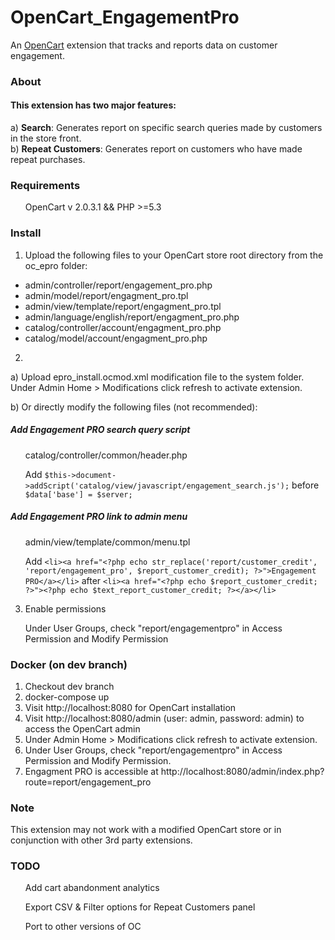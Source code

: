 # OpenCart_EngagementPro
An <a href="http://opencart.com/" target="_blank">OpenCart</a> extension that tracks and reports data on customer engagement. 

<h3>About</h3>
<h4>This extension has two major features:</h4>
a) <strong>Search</strong>: Generates report on specific search queries made by customers in the store front.
<br>
b) <strong>Repeat Customers</strong>: Generates report on customers who have made repeat purchases.

<h3>Requirements</h3>
<ul>OpenCart v 2.0.3.1 && PHP >=5.3</ul>

<h3>Install</h3>

1) Upload the following files to your OpenCart store root directory from the oc_epro folder:

<ul><li>admin/controller/report/engagement_pro.php</li>
<li>admin/model/report/engagment_pro.tpl</li>
<li>admin/view/template/report/engagment_pro.tpl</li>
<li>admin/language/english/report/engagment_pro.php</li>
<li>catalog/controller/account/engagment_pro.php</li>
<li>catalog/model/account/engagment_pro.php</li></ul>

2)

a) Upload epro_install.ocmod.xml modification file to the system folder. Under Admin Home > Modifications click refresh to activate extension.  

b) Or directly modify the following files (not recommended):

<h5>Add Engagement PRO search query script</h5>

<ul>catalog/controller/common/header.php</ul>

<ul>Add  <code>$this->document->addScript('catalog/view/javascript/engagement_search.js');</code> before <code>$data['base'] = $server;</code></ul>

<h5>Add Engagement PRO link to admin menu</h5>

<ul>admin/view/template/common/menu.tpl</ul>

<ul>Add  <code>&#x3C;li&#x3E;&#x3C;a href=&#x22;&#x3C;?php echo str_replace(&#x27;report/customer_credit&#x27;, &#x27;report/engagement_pro&#x27;, $report_customer_credit); ?&#x3E;&#x22;&#x3E;Engagement PRO&#x3C;/a&#x3E;&#x3C;/li&#x3E;</code> after <code>&#x3C;li&#x3E;&#x3C;a href=&#x22;&#x3C;?php echo $report_customer_credit; ?&#x3E;&#x22;&#x3E;&#x3C;?php echo $text_report_customer_credit; ?&#x3E;&#x3C;/a&#x3E;&#x3C;/li&#x3E;</code></ul>

3. Enable permissions

<ul>Under User Groups, check "report/engagementpro" in Access Permission and Modify Permission</ul>

<h3>Docker (on dev branch)</h3>

1. Checkout dev branch
2. docker-compose up
3. Visit http://localhost:8080 for OpenCart installation
4. Visit http://localhost:8080/admin (user: admin, password: admin) to access the OpenCart admin
5. Under Admin Home > Modifications click refresh to activate extension.  
6. Under User Groups, check "report/engagementpro" in Access Permission and Modify Permission.  
7. Engagment PRO is accessible at http://localhost:8080/admin/index.php?route=report/engagement_pro

<h3>Note</h3>
This extension may not work with a modified OpenCart store or in conjunction with other 3rd party extensions. 

<h3>TODO</h3>
<ul>Add cart abandonment analytics</ul>
<ul>Export CSV & Filter options for Repeat Customers panel</ul>
<ul>Port to other versions of OC</ul>
